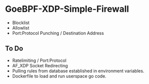 # GoeBPF-XDP-Simple-Firewall
- Blocklist
- Allowlist
- Port:Protocol Punching / Destination Address

## To Do
- Ratelimiting / Port:Protocol
- AF_XDP Socket Redirecting
- Pulling rules from database established in environment variables.
- Dockerfile to load and run userspace go code.
